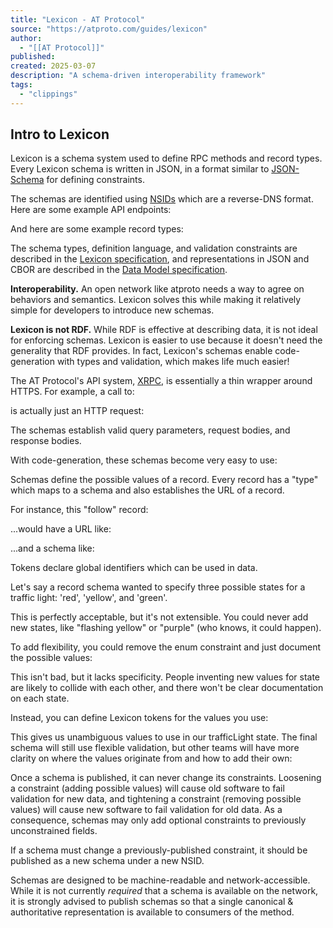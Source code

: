 ```yaml
---
title: "Lexicon - AT Protocol"
source: "https://atproto.com/guides/lexicon"
author:
  - "[[AT Protocol]]"
published:
created: 2025-03-07
description: "A schema-driven interoperability framework"
tags:
  - "clippings"
---
```

## Intro to Lexicon

Lexicon is a schema system used to define RPC methods and record types. Every Lexicon schema is written in JSON, in a format similar to [JSON-Schema](https://json-schema.org/) for defining constraints.

The schemas are identified using [NSIDs](https://atproto.com/specs/nsid) which are a reverse-DNS format. Here are some example API endpoints:

And here are some example record types:

The schema types, definition language, and validation constraints are described in the [Lexicon specification](https://atproto.com/specs/lexicon), and representations in JSON and CBOR are described in the [Data Model specification](https://atproto.com/specs/data-model).

**Interoperability.** An open network like atproto needs a way to agree on behaviors and semantics. Lexicon solves this while making it relatively simple for developers to introduce new schemas.

**Lexicon is not RDF.** While RDF is effective at describing data, it is not ideal for enforcing schemas. Lexicon is easier to use because it doesn't need the generality that RDF provides. In fact, Lexicon's schemas enable code-generation with types and validation, which makes life much easier!

The AT Protocol's API system, [XRPC](https://atproto.com/specs/xrpc), is essentially a thin wrapper around HTTPS. For example, a call to:

is actually just an HTTP request:

The schemas establish valid query parameters, request bodies, and response bodies.

With code-generation, these schemas become very easy to use:

Schemas define the possible values of a record. Every record has a "type" which maps to a schema and also establishes the URL of a record.

For instance, this "follow" record:

...would have a URL like:

...and a schema like:

Tokens declare global identifiers which can be used in data.

Let's say a record schema wanted to specify three possible states for a traffic light: 'red', 'yellow', and 'green'.

This is perfectly acceptable, but it's not extensible. You could never add new states, like "flashing yellow" or "purple" (who knows, it could happen).

To add flexibility, you could remove the enum constraint and just document the possible values:

This isn't bad, but it lacks specificity. People inventing new values for state are likely to collide with each other, and there won't be clear documentation on each state.

Instead, you can define Lexicon tokens for the values you use:

This gives us unambiguous values to use in our trafficLight state. The final schema will still use flexible validation, but other teams will have more clarity on where the values originate from and how to add their own:

Once a schema is published, it can never change its constraints. Loosening a constraint (adding possible values) will cause old software to fail validation for new data, and tightening a constraint (removing possible values) will cause new software to fail validation for old data. As a consequence, schemas may only add optional constraints to previously unconstrained fields.

If a schema must change a previously-published constraint, it should be published as a new schema under a new NSID.

Schemas are designed to be machine-readable and network-accessible. While it is not currently *required* that a schema is available on the network, it is strongly advised to publish schemas so that a single canonical & authoritative representation is available to consumers of the method.